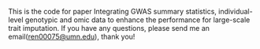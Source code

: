 This is the code for paper Integrating GWAS summary statistics, individual-level genotypic and omic data to enhance the performance for large-scale trait imputation.
If you have any questions, please send me an email(ren00075@umn.edu), thank you!
